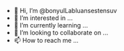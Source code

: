 - 👋 Hi, I’m @bonyulLabluansestensuv
- 👀 I’m interested in ...
- 🌱 I’m currently learning ...
- 💞️ I’m looking to collaborate on ...
- 📫 How to reach me ...

<!---
bonyulLabluansestensuv/bonyulLabluansestensuv is a ✨ special ✨ repository because its `README.md` (this file) appears on your GitHub profile.
You can click the Preview link to take a look at your changes.
--->
